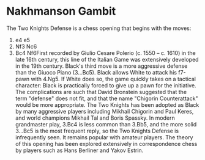 # Nakhmanson Gambit

The Two Knights Defense is a chess opening that begins with the moves:

1. e4 e5
2. Nf3 Nc6
3. Bc4 Nf6First recorded by Giulio Cesare Polerio (c. 1550 – c. 1610) in the late 16th century, this line of the Italian Game was extensively developed in the 19th century. Black's third move is a more aggressive defense than the Giuoco Piano (3...Bc5). Black allows White to attack his f7-pawn with 4.Ng5. If White does so, the game quickly takes on a tactical character: Black is practically forced to give up a pawn for the initiative. The complications are such that David Bronstein suggested that the term "defense" does not fit, and that the name "Chigorin Counterattack" would be more appropriate. The Two Knights has been adopted as Black by many aggressive players including Mikhail Chigorin and Paul Keres, and world champions Mikhail Tal and Boris Spassky. In modern grandmaster play, 3.Bc4 is less common than 3.Bb5, and the more solid 3...Bc5 is the most frequent reply, so the Two Knights Defense is infrequently seen. It remains popular with amateur players. The theory of this opening has been explored extensively in correspondence chess by players such as Hans Berliner and Yakov Estrin.

